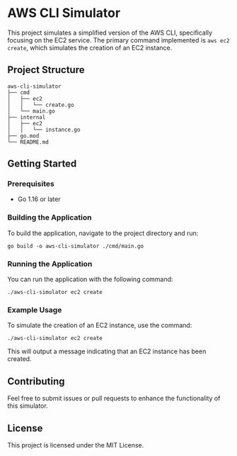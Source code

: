 # AWS CLI Simulator

This project simulates a simplified version of the AWS CLI, specifically focusing on the EC2 service. The primary command implemented is `aws ec2 create`, which simulates the creation of an EC2 instance.

## Project Structure

```
aws-cli-simulator
├── cmd
│   ├── ec2
│   │   └── create.go
│   └── main.go
├── internal
│   ├── ec2
│   │   └── instance.go
├── go.mod
└── README.md
```

## Getting Started

### Prerequisites

- Go 1.16 or later

### Building the Application

To build the application, navigate to the project directory and run:

```
go build -o aws-cli-simulator ./cmd/main.go
```

### Running the Application

You can run the application with the following command:

```
./aws-cli-simulator ec2 create
```

### Example Usage

To simulate the creation of an EC2 instance, use the command:

```
./aws-cli-simulator ec2 create
```

This will output a message indicating that an EC2 instance has been created.

## Contributing

Feel free to submit issues or pull requests to enhance the functionality of this simulator. 

## License

This project is licensed under the MIT License.